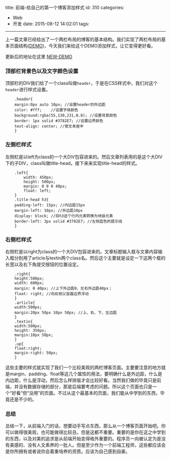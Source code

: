title: 前端-给自己的第一个博客添加样式
id: 310
categories:
  - Web
  - 开发
date: 2015-08-12 14:02:01
tags:
---

上一篇文章已经给出了一个两栏布局的博客的基本结构。我们实现了两栏布局的基本页面结构([DEMO](http://molunerfinn.com/display/MYBLOG/index-demo.html "http://molunerfinn.com/display/MYBLOG/index-demo.html"))，今天我们来给这个DEMO添加样式，让它变得更好看。

更新后的地址在这里 [NEW-DEMO](http://molunerfinn.com/display/MYBLOG/index.html "http://molunerfinn.com/display/MYBLOG/index.html")
<!--more-->
### 顶部栏背景色以及文字颜色设置

顶部栏的DIV我们给了一个class叫做`header`，于是在CSS样式中，我们对这个`header`进行样式设置。

```
    .header{
    margin:0px auto 10px; //设置header的外边距
    color: #fff;    //设置字体颜色
    background:rgba(55,130,231,0.8); //设置背景颜色
    border: 1px solid #3782E7; //设置边界颜色
    text-align: center; //使文本居中 
    }
```

### 左侧栏样式

左侧栏是以left为class的一个大DIV包容进来的。然后文章列表用的是这个大DIV下的子DIV，class叫做title-head。接下来来实现title-head的样式。

```
    .left{
        width: 450px;
        height: 500px;
        margin: 0 0 0 40px;
        float: left;
    }
    .title-head h3{
    padding-left: 15px; //内边距15px
    margin-left: 10px; //外边距10px
    display: block; //将h3这个行内元素转换为块级元素
    border-left: 3px solid #3782E7; //左侧蓝色的提示线
    }
```

### 右侧栏样式

右侧栏是以right为class的一个大DIV包容进来的。文章标题输入框与文章内容输入框分别用了article与textin两个class名。然后这个主要就是设定一下这两个框的长宽以及右下角提交按钮的位置设定。

```
    .right{
    height:500px; 
    width: 600px;
    margin: 0 40px; //上下外边距0，左右外边距40px；
    float: right; //向右侧父容器边界浮动
    }
    .article{
    width:500px;
    margin:20px 50px 10px 50px; //上、右、下、左边距
    }
    .textin{
    width:500px;
    height: 350px;
    margin:10px 50px;
    }
    .up{
    float:right;
    margin-right: 50px;
    }
```

这些主要的样式就实现了我们一个比较美观的两栏博客页面。主要要注意的地方就是margin、padding、float等这几个属性的用法，要明确什么是外边距，什么是内边距，什么是浮动，然后怎么样排版才会比较好看。当然我们做的毕竟只是前端，并没有数据存储的部分，那是后端要考虑的问题。所以这个页面也只是一个“好看”但“没用”的页面。不过从这个最基本的页面，我们能从中学到的东西，毕竟还是不少的。

### 总结

总结一下，从前端入门的话，想要动手写点东西，那么从一个博客页面开始吧。你可以做得很美观，也可能做得比较丑。但是这都不重要。重要的是你在这之中学到的东西，以及对美的追求是从前端开始变得格外重要的。程序员一向被认定为是没有美感的、没有人文素养的一批人。但是至少作为一个前端工程师，这些都应该会是你所拥有或者说你会着重培养的资质。应该为自己感到自豪。
